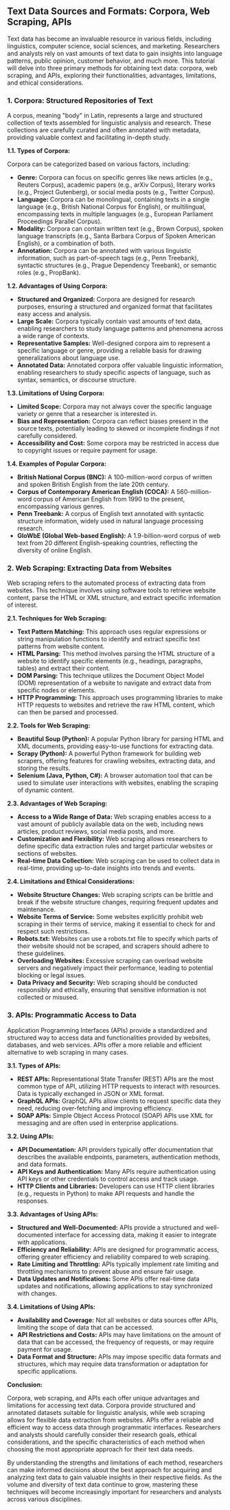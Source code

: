 ## Text Data Sources and Formats: Corpora, Web Scraping, APIs

Text data has become an invaluable resource in various fields, including linguistics, computer science, social sciences, and marketing.  Researchers and analysts rely on vast amounts of text data to gain insights into language patterns, public opinion, customer behavior, and much more. This tutorial will delve into three primary methods for obtaining text data: corpora, web scraping, and APIs, exploring their functionalities, advantages, limitations, and ethical considerations.

### 1. Corpora: Structured Repositories of Text

A corpus, meaning "body" in Latin, represents a large and structured collection of texts assembled for linguistic analysis and research.  These collections are carefully curated and often annotated with metadata, providing valuable context and facilitating in-depth study.

**1.1. Types of Corpora:**

Corpora can be categorized based on various factors, including:

* **Genre:**  Corpora can focus on specific genres like news articles (e.g., Reuters Corpus), academic papers (e.g., arXiv Corpus), literary works (e.g., Project Gutenberg), or social media posts (e.g., Twitter Corpus).
* **Language:** Corpora can be monolingual, containing texts in a single language (e.g., British National Corpus for English), or multilingual, encompassing texts in multiple languages (e.g., European Parliament Proceedings Parallel Corpus).
* **Modality:** Corpora can contain written text (e.g., Brown Corpus), spoken language transcripts (e.g., Santa Barbara Corpus of Spoken American English), or a combination of both.
* **Annotation:** Corpora can be annotated with various linguistic information, such as part-of-speech tags (e.g., Penn Treebank), syntactic structures (e.g., Prague Dependency Treebank), or semantic roles (e.g., PropBank).

**1.2. Advantages of Using Corpora:**

* **Structured and Organized:** Corpora are designed for research purposes, ensuring a structured and organized format that facilitates easy access and analysis.
* **Large Scale:** Corpora typically contain vast amounts of text data, enabling researchers to study language patterns and phenomena across a wide range of contexts.
* **Representative Samples:** Well-designed corpora aim to represent a specific language or genre, providing a reliable basis for drawing generalizations about language use.
* **Annotated Data:**  Annotated corpora offer valuable linguistic information, enabling researchers to study specific aspects of language, such as syntax, semantics, or discourse structure.

**1.3. Limitations of Using Corpora:**

* **Limited Scope:** Corpora may not always cover the specific language variety or genre that a researcher is interested in.
* **Bias and Representation:** Corpora can reflect biases present in the source texts, potentially leading to skewed or incomplete findings if not carefully considered.
* **Accessibility and Cost:** Some corpora may be restricted in access due to copyright issues or require payment for usage.

**1.4. Examples of Popular Corpora:**

* **British National Corpus (BNC):** A 100-million-word corpus of written and spoken British English from the late 20th century.
* **Corpus of Contemporary American English (COCA):**  A 560-million-word corpus of American English from 1990 to the present, encompassing various genres.
* **Penn Treebank:** A corpus of English text annotated with syntactic structure information, widely used in natural language processing research.
* **GloWbE (Global Web-based English):** A 1.9-billion-word corpus of web text from 20 different English-speaking countries, reflecting the diversity of online English.

### 2. Web Scraping: Extracting Data from Websites

Web scraping refers to the automated process of extracting data from websites. This technique involves using software tools to retrieve website content, parse the HTML or XML structure, and extract specific information of interest.

**2.1. Techniques for Web Scraping:**

* **Text Pattern Matching:**  This approach uses regular expressions or string manipulation functions to identify and extract specific text patterns from website content.
* **HTML Parsing:** This method involves parsing the HTML structure of a website to identify specific elements (e.g., headings, paragraphs, tables) and extract their content.
* **DOM Parsing:**  This technique utilizes the Document Object Model (DOM) representation of a website to navigate and extract data from specific nodes or elements.
* **HTTP Programming:** This approach uses programming libraries to make HTTP requests to websites and retrieve the raw HTML content, which can then be parsed and processed.

**2.2. Tools for Web Scraping:**

* **Beautiful Soup (Python):** A popular Python library for parsing HTML and XML documents, providing easy-to-use functions for extracting data.
* **Scrapy (Python):** A powerful Python framework for building web scrapers, offering features for crawling websites, extracting data, and storing the results.
* **Selenium (Java, Python, C#):** A browser automation tool that can be used to simulate user interactions with websites, enabling the scraping of dynamic content.

**2.3. Advantages of Web Scraping:**

* **Access to a Wide Range of Data:** Web scraping enables access to a vast amount of publicly available data on the web, including news articles, product reviews, social media posts, and more.
* **Customization and Flexibility:** Web scraping allows researchers to define specific data extraction rules and target particular websites or sections of websites.
* **Real-time Data Collection:** Web scraping can be used to collect data in real-time, providing up-to-date insights into trends and events.

**2.4. Limitations and Ethical Considerations:**

* **Website Structure Changes:** Web scraping scripts can be brittle and break if the website structure changes, requiring frequent updates and maintenance.
* **Website Terms of Service:** Some websites explicitly prohibit web scraping in their terms of service, making it essential to check for and respect such restrictions.
* **Robots.txt:** Websites can use a robots.txt file to specify which parts of their website should not be scraped, and scrapers should adhere to these guidelines.
* **Overloading Websites:** Excessive scraping can overload website servers and negatively impact their performance, leading to potential blocking or legal issues.
* **Data Privacy and Security:**  Web scraping should be conducted responsibly and ethically, ensuring that sensitive information is not collected or misused.

### 3. APIs: Programmatic Access to Data

Application Programming Interfaces (APIs) provide a standardized and structured way to access data and functionalities provided by websites, databases, and web services.  APIs offer a more reliable and efficient alternative to web scraping in many cases.

**3.1. Types of APIs:**

* **REST APIs:** Representational State Transfer (REST) APIs are the most common type of API, utilizing HTTP requests to interact with resources. Data is typically exchanged in JSON or XML format.
* **GraphQL APIs:** GraphQL APIs allow clients to request specific data they need, reducing over-fetching and improving efficiency.
* **SOAP APIs:** Simple Object Access Protocol (SOAP) APIs use XML for messaging and are often used in enterprise applications.

**3.2. Using APIs:**

* **API Documentation:** API providers typically offer documentation that describes the available endpoints, parameters, authentication methods, and data formats.
* **API Keys and Authentication:** Many APIs require authentication using API keys or other credentials to control access and track usage.
* **HTTP Clients and Libraries:**  Developers can use HTTP client libraries (e.g., requests in Python) to make API requests and handle the responses.

**3.3. Advantages of Using APIs:**

* **Structured and Well-Documented:** APIs provide a structured and well-documented interface for accessing data, making it easier to integrate with applications.
* **Efficiency and Reliability:**  APIs are designed for programmatic access, offering greater efficiency and reliability compared to web scraping.
* **Rate Limiting and Throttling:** APIs typically implement rate limiting and throttling mechanisms to prevent abuse and ensure fair usage.
* **Data Updates and Notifications:** Some APIs offer real-time data updates and notifications, allowing applications to stay synchronized with changes.

**3.4. Limitations of Using APIs:**

* **Availability and Coverage:** Not all websites or data sources offer APIs, limiting the scope of data that can be accessed.
* **API Restrictions and Costs:** APIs may have limitations on the amount of data that can be accessed, the frequency of requests, or may require payment for usage.
* **Data Format and Structure:**  APIs may impose specific data formats and structures, which may require data transformation or adaptation for specific applications.


**Conclusion:**

Corpora, web scraping, and APIs each offer unique advantages and limitations for accessing text data. Corpora provide structured and annotated datasets suitable for linguistic analysis, while web scraping allows for flexible data extraction from websites. APIs offer a reliable and efficient way to access data through programmatic interfaces. Researchers and analysts should carefully consider their research goals, ethical considerations, and the specific characteristics of each method when choosing the most appropriate approach for their text data needs.  

By understanding the strengths and limitations of each method, researchers can make informed decisions about the best approach for acquiring and analyzing text data to gain valuable insights in their respective fields. As the volume and diversity of text data continue to grow, mastering these techniques will become increasingly important for researchers and analysts across various disciplines. 
